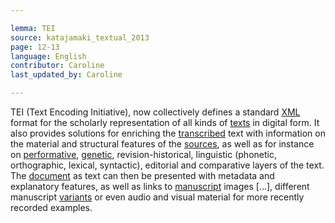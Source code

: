 ```yaml
---

lemma: TEI
source: katajamaki_textual_2013
page: 12-13
language: English
contributor: Caroline
last_updated_by: Caroline

---
```


TEI (Text Encoding Initiative), now collectively defines a standard [XML](XML.html) format for the scholarly representation of all kinds of [texts](text.html) in digital form. It also provides solutions for enriching the [transcribed](transcription.html) text with information on the material and structural features of the [sources](textSource.html), as well as for instance on [performative](performativeTurn.html), [genetic](genesis.html), revision-historical, linguistic (phonetic, orthographic, lexical, syntactic), editorial and comparative layers of the text. The [document](document.html) as text can then be presented with metadata and explanatory features, as well as links to [manuscript](manuscript.html) images [...], different manuscript [variants](variant.html) or even audio and visual material for more recently recorded examples.
